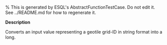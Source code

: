 % This is generated by ESQL's AbstractFunctionTestCase. Do not edit it. See ../README.md for how to regenerate it.

**Description**

Converts an input value representing a geotile grid-ID in string format into a long.

